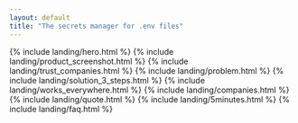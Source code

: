 ```yaml
---
layout: default
title: "The secrets manager for .env files"
---
```


{% include landing/hero.html %}
{% include landing/product_screenshot.html %}
{% include landing/trust_companies.html %}
{% include landing/problem.html %}
{% include landing/solution_3_steps.html %}
{% include landing/works_everywhere.html %}
{% include landing/companies.html %}
{% include landing/quote.html %}
{% include landing/5minutes.html %}
{% include landing/faq.html %}
